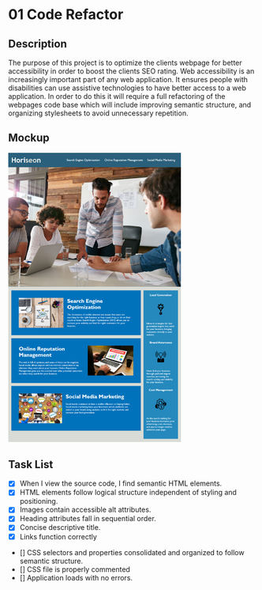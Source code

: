 # 01 Code Refactor

## Description

The purpose of this project is to optimize the clients webpage for better accessibility in order to boost the clients SEO rating. Web accessibility is an increasingly important part of any web application. It ensures people with disabilities can use assistive technologies to have better access to a web application. In order to do this it will require a full refactoring of the webpages code base which will include improving semantic structure, and organizing stylesheets to avoid unnecessary repetition.

## Mockup

<img src="Develop/assets/images/01-html-css-git-homework-demo.png" alt="original mockup of webpage" width=350 />

## Task List

- [x] When I view the source code, I find semantic HTML elements.
- [x] HTML elements follow logical structure independent of styling and positioning.
- [x] Images contain accessible alt attributes.
- [x] Heading attributes fall in sequential order.
- [x] Concise descriptive title.
- [x] Links function correctly
- [] CSS selectors and properties consolidated and organized to follow semantic structure.
- [] CSS file is properly commented
- [] Application loads with no errors.
